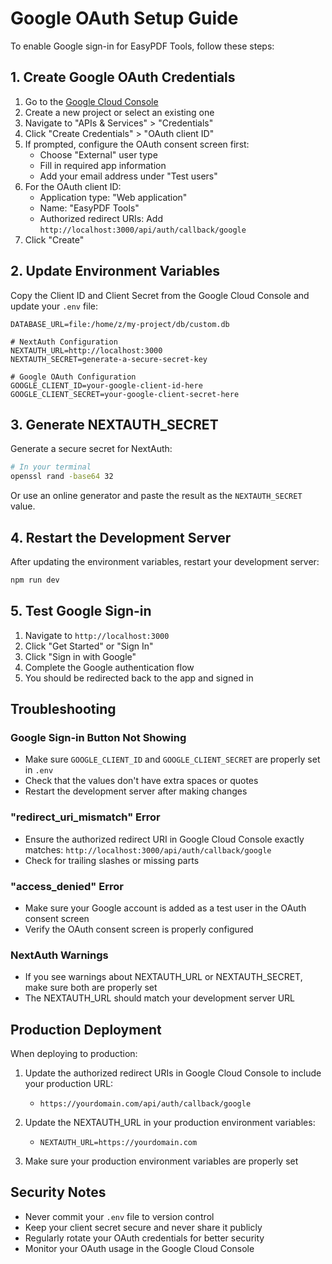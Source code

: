 # Google OAuth Setup Guide

To enable Google sign-in for EasyPDF Tools, follow these steps:

## 1. Create Google OAuth Credentials

1. Go to the [Google Cloud Console](https://console.cloud.google.com/)
2. Create a new project or select an existing one
3. Navigate to "APIs & Services" > "Credentials"
4. Click "Create Credentials" > "OAuth client ID"
5. If prompted, configure the OAuth consent screen first:
   - Choose "External" user type
   - Fill in required app information
   - Add your email address under "Test users"
6. For the OAuth client ID:
   - Application type: "Web application"
   - Name: "EasyPDF Tools"
   - Authorized redirect URIs: Add `http://localhost:3000/api/auth/callback/google`
7. Click "Create"

## 2. Update Environment Variables

Copy the Client ID and Client Secret from the Google Cloud Console and update your `.env` file:

```env
DATABASE_URL=file:/home/z/my-project/db/custom.db

# NextAuth Configuration
NEXTAUTH_URL=http://localhost:3000
NEXTAUTH_SECRET=generate-a-secure-secret-key

# Google OAuth Configuration
GOOGLE_CLIENT_ID=your-google-client-id-here
GOOGLE_CLIENT_SECRET=your-google-client-secret-here
```

## 3. Generate NEXTAUTH_SECRET

Generate a secure secret for NextAuth:

```bash
# In your terminal
openssl rand -base64 32
```

Or use an online generator and paste the result as the `NEXTAUTH_SECRET` value.

## 4. Restart the Development Server

After updating the environment variables, restart your development server:

```bash
npm run dev
```

## 5. Test Google Sign-in

1. Navigate to `http://localhost:3000`
2. Click "Get Started" or "Sign In"
3. Click "Sign in with Google"
4. Complete the Google authentication flow
5. You should be redirected back to the app and signed in

## Troubleshooting

### Google Sign-in Button Not Showing
- Make sure `GOOGLE_CLIENT_ID` and `GOOGLE_CLIENT_SECRET` are properly set in `.env`
- Check that the values don't have extra spaces or quotes
- Restart the development server after making changes

### "redirect_uri_mismatch" Error
- Ensure the authorized redirect URI in Google Cloud Console exactly matches: `http://localhost:3000/api/auth/callback/google`
- Check for trailing slashes or missing parts

### "access_denied" Error
- Make sure your Google account is added as a test user in the OAuth consent screen
- Verify the OAuth consent screen is properly configured

### NextAuth Warnings
- If you see warnings about NEXTAUTH_URL or NEXTAUTH_SECRET, make sure both are properly set
- The NEXTAUTH_URL should match your development server URL

## Production Deployment

When deploying to production:

1. Update the authorized redirect URIs in Google Cloud Console to include your production URL:
   - `https://yourdomain.com/api/auth/callback/google`
   
2. Update the NEXTAUTH_URL in your production environment variables:
   - `NEXTAUTH_URL=https://yourdomain.com`

3. Make sure your production environment variables are properly set

## Security Notes

- Never commit your `.env` file to version control
- Keep your client secret secure and never share it publicly
- Regularly rotate your OAuth credentials for better security
- Monitor your OAuth usage in the Google Cloud Console
